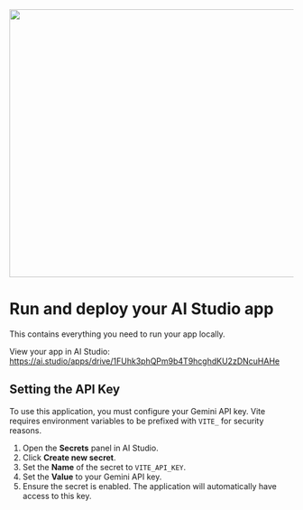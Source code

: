 <div align="center">
<img width="1200" height="475" alt="GHBanner" src="https://github.com/user-attachments/assets/0aa67016-6eaf-458a-adb2-6e31a0763ed6" />
</div>

# Run and deploy your AI Studio app

This contains everything you need to run your app locally.

View your app in AI Studio: https://ai.studio/apps/drive/1FUhk3phQPm9b4T9hcghdKU2zDNcuHAHe

## Setting the API Key

To use this application, you must configure your Gemini API key. Vite requires environment variables to be prefixed with `VITE_` for security reasons.

1.  Open the **Secrets** panel in AI Studio.
2.  Click **Create new secret**.
3.  Set the **Name** of the secret to `VITE_API_KEY`.
4.  Set the **Value** to your Gemini API key.
5.  Ensure the secret is enabled. The application will automatically have access to this key.